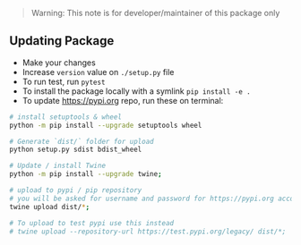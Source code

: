 > Warning: This note is for developer/maintainer of this package only

## Updating Package

- Make your changes
- Increase `version` value on `./setup.py` file
- To run test, run `pytest`
- To install the package locally with a symlink `pip install -e .`
- To update https://pypi.org repo, run these on terminal:
```bash
# install setuptools & wheel
python -m pip install --upgrade setuptools wheel

# Generate `dist/` folder for upload
python setup.py sdist bdist_wheel

# Update / install Twine
python -m pip install --upgrade twine;

# upload to pypi / pip repository
# you will be asked for username and password for https://pypi.org account
twine upload dist/*;

# To upload to test pypi use this instead
# twine upload --repository-url https://test.pypi.org/legacy/ dist/*;
```